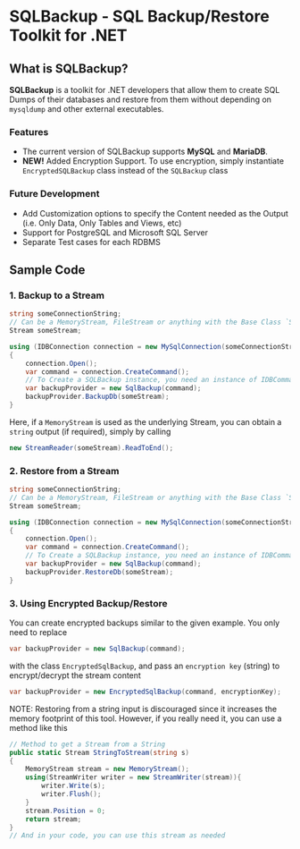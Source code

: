 # SQLBackup - SQL Backup/Restore Toolkit for .NET

## What is SQLBackup?
**SQLBackup** is a toolkit for .NET developers that allow them to create SQL Dumps of their databases and restore from them without depending on `mysqldump` and other external executables.

### Features
* The current version of SQLBackup supports **MySQL** and **MariaDB**.
* **NEW!** Added Encryption Support. To use encryption, simply instantiate `EncryptedSQLBackup` class instead of the `SQLBackup` class

### Future Development
* Add Customization options to specify the Content needed as the Output (i.e. Only Data, Only Tables and Views, etc)
* Support for PostgreSQL and Microsoft SQL Server
* Separate Test cases for each RDBMS

## Sample Code

### 1. Backup to a Stream
```C#
string someConnectionString;
// Can be a MemoryStream, FileStream or anything with the Base Class `Stream`
Stream someStream;

using (IDBConnection connection = new MySqlConnection(someConnectionString))
{
    connection.Open();
    var command = connection.CreateCommand();
    // To Create a SQLBackup instance, you need an instance of IDBCommand
    var backupProvider = new SqlBackup(command);
    backupProvider.BackupDb(someStream);
}
```
Here, if a `MemoryStream` is used as the underlying Stream, you can obtain a `string` output (if required), simply by calling 
```C#
new StreamReader(someStream).ReadToEnd();
```

### 2. Restore from a Stream
```C#
string someConnectionString;
// Can be a MemoryStream, FileStream or anything with the Base Class `Stream`
Stream someStream;

using (IDBConnection connection = new MySqlConnection(someConnectionString))
{
    connection.Open();
    var command = connection.CreateCommand();
    // To Create a SQLBackup instance, you need an instance of IDBCommand
    var backupProvider = new SqlBackup(command);
    backupProvider.RestoreDb(someStream);
}
```

### 3. Using Encrypted Backup/Restore
You can create encrypted backups similar to the given example. You only need to replace 
```C#
var backupProvider = new SqlBackup(command);
```
with the class `EncryptedSqlBackup`, and pass an `encryption key` (string) to encrypt/decrypt the stream content
```C#
var backupProvider = new EncryptedSqlBackup(command, encryptionKey);
```

NOTE: Restoring from a string input is discouraged since it increases the memory footprint of this tool. However, if you really need it, you can use a method like this
```C#
// Method to get a Stream from a String
public static Stream StringToStream(string s)
{
    MemoryStream stream = new MemoryStream();
    using(StreamWriter writer = new StreamWriter(stream)){
        writer.Write(s);
        writer.Flush();
    }
    stream.Position = 0;
    return stream;
}
// And in your code, you can use this stream as needed
```
